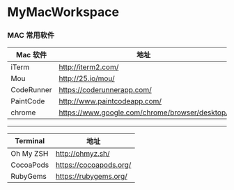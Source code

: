 # MyMacWorkspace


### MAC 常用软件


Mac 软件 | 地址
----- | -----
iTerm | <http://iterm2.com/>
Mou	| <http://25.io/mou/>
CodeRunner| <https://coderunnerapp.com/>
PaintCode| <http://www.paintcodeapp.com/>
chrome| <https://www.google.com/chrome/browser/desktop/>

----
Terminal | 地址
----- | -----
Oh My ZSH | <http://ohmyz.sh/>
CocoaPods | <https://cocoapods.org/>
RubyGems | <https://rubygems.org/>